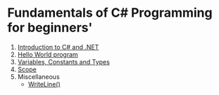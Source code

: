 # Fundamentals of C# Programming for beginners'
1. [Introduction to C# and .NET][intro]
2. [Hello World program][hello_world]
3. [Variables, Constants and Types][vars_const_types]
4. [Scope][scope]
5. Miscellaneous
   + [WriteLine()][write_line]


[intro]: docs/intro.md
[hello_world]: docs/hello_world.md
[vars_const_types]: docs/vars_const_types.md
[scope]: docs/scope.md
[write_line]: docs/write_line.md
